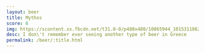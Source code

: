 ```yaml
---
layout: beer
title: Mythos
score: 6
img: https://scontent.xx.fbcdn.net/t31.0-0/p480x480/10865944_10153118627183745_3452701286868348707_o.jpg
desc: I don\'t remember ever seeing another type of beer in Greece
permalink: /beer/:title.html
---
```

